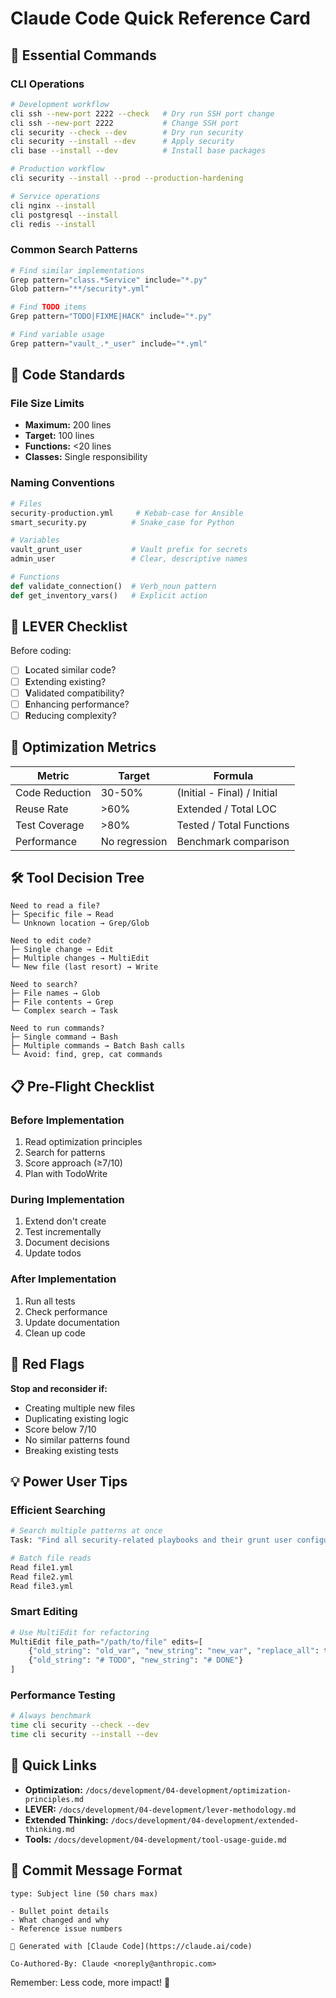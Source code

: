 # Claude Code Quick Reference Card

## 🚀 Essential Commands

### CLI Operations
```bash
# Development workflow
cli ssh --new-port 2222 --check   # Dry run SSH port change
cli ssh --new-port 2222           # Change SSH port
cli security --check --dev        # Dry run security
cli security --install --dev      # Apply security
cli base --install --dev          # Install base packages

# Production workflow  
cli security --install --prod --production-hardening

# Service operations
cli nginx --install
cli postgresql --install
cli redis --install
```

### Common Search Patterns
```python
# Find similar implementations
Grep pattern="class.*Service" include="*.py"
Glob pattern="**/security*.yml"

# Find TODO items
Grep pattern="TODO|FIXME|HACK" include="*.py"

# Find variable usage
Grep pattern="vault_.*_user" include="*.yml"
```

## 📏 Code Standards

### File Size Limits
- **Maximum:** 200 lines
- **Target:** 100 lines
- **Functions:** <20 lines
- **Classes:** Single responsibility

### Naming Conventions
```python
# Files
security-production.yml     # Kebab-case for Ansible
smart_security.py          # Snake_case for Python

# Variables
vault_grunt_user           # Vault prefix for secrets
admin_user                 # Clear, descriptive names

# Functions
def validate_connection()  # Verb_noun pattern
def get_inventory_vars()   # Explicit action
```

## 🔄 LEVER Checklist

Before coding:
- [ ] **L**ocated similar code?
- [ ] **E**xtending existing?
- [ ] **V**alidated compatibility?
- [ ] **E**nhancing performance?
- [ ] **R**educing complexity?

## 🎯 Optimization Metrics

| Metric | Target | Formula |
|--------|--------|---------|
| Code Reduction | 30-50% | (Initial - Final) / Initial |
| Reuse Rate | >60% | Extended / Total LOC |
| Test Coverage | >80% | Tested / Total Functions |
| Performance | No regression | Benchmark comparison |

## 🛠️ Tool Decision Tree

```
Need to read a file?
├─ Specific file → Read
└─ Unknown location → Grep/Glob

Need to edit code?
├─ Single change → Edit
├─ Multiple changes → MultiEdit
└─ New file (last resort) → Write

Need to search?
├─ File names → Glob
├─ File contents → Grep
└─ Complex search → Task

Need to run commands?
├─ Single command → Bash
├─ Multiple commands → Batch Bash calls
└─ Avoid: find, grep, cat commands
```

## 📋 Pre-Flight Checklist

### Before Implementation
1. Read optimization principles
2. Search for patterns
3. Score approach (≥7/10)
4. Plan with TodoWrite

### During Implementation
1. Extend don't create
2. Test incrementally  
3. Document decisions
4. Update todos

### After Implementation
1. Run all tests
2. Check performance
3. Update documentation
4. Clean up code

## 🚨 Red Flags

**Stop and reconsider if:**
- Creating multiple new files
- Duplicating existing logic
- Score below 7/10
- No similar patterns found
- Breaking existing tests

## 💡 Power User Tips

### Efficient Searching
```python
# Search multiple patterns at once
Task: "Find all security-related playbooks and their grunt user configurations"

# Batch file reads
Read file1.yml
Read file2.yml  
Read file3.yml
```

### Smart Editing
```python
# Use MultiEdit for refactoring
MultiEdit file_path="/path/to/file" edits=[
    {"old_string": "old_var", "new_string": "new_var", "replace_all": true},
    {"old_string": "# TODO", "new_string": "# DONE"}
]
```

### Performance Testing
```bash
# Always benchmark
time cli security --check --dev
time cli security --install --dev
```

## 🔗 Quick Links

- **Optimization:** `/docs/development/04-development/optimization-principles.md`
- **LEVER:** `/docs/development/04-development/lever-methodology.md`
- **Extended Thinking:** `/docs/development/04-development/extended-thinking.md`
- **Tools:** `/docs/development/04-development/tool-usage-guide.md`

## 📝 Commit Message Format

```
type: Subject line (50 chars max)

- Bullet point details
- What changed and why
- Reference issue numbers

🤖 Generated with [Claude Code](https://claude.ai/code)

Co-Authored-By: Claude <noreply@anthropic.com>
```

Remember: Less code, more impact! 🚀